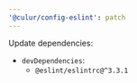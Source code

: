 ```yaml
---
'@culur/config-eslint': patch
---
```


Update dependencies:

- `devDependencies`:
  - `@eslint/eslintrc@^3.3.1`
